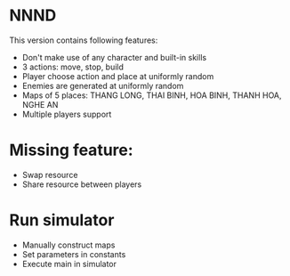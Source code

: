 # NNND
This version contains following features:
- Don't make use of any character and built-in skills
- 3 actions: move, stop, build
- Player choose action and place at uniformly random
- Enemies are generated at uniformly random
- Maps of 5 places: THANG LONG, THAI BINH, HOA BINH, THANH HOA, NGHE AN
- Multiple players support

# Missing feature:
- Swap resource
- Share resource between players
 
# Run simulator
- Manually construct maps
- Set parameters in constants
- Execute main in simulator


